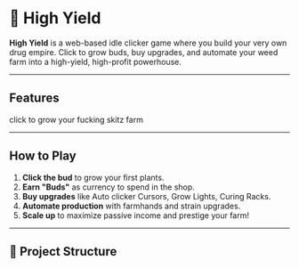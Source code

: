 # 🌿 High Yield

**High Yield** is a web-based idle clicker game where you build your very own drug empire. Click to grow buds, buy upgrades, and automate your weed farm into a high-yield, high-profit powerhouse.

---

## Features

click to grow your fucking skitz farm 

---

## How to Play

1. **Click the bud** to grow your first plants.
2. **Earn "Buds"** as currency to spend in the shop.
3. **Buy upgrades** like Auto clicker Cursors, Grow Lights, Curing Racks.
4. **Automate production** with farmhands and strain upgrades.
5. **Scale up** to maximize passive income and prestige your farm!

---

## 📂 Project Structure

